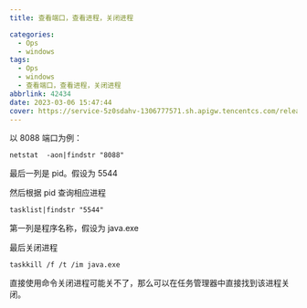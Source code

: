 ```yaml
---
title: 查看端口，查看进程，关闭进程

categories:
  - Ops
  - windows
tags:
  - Ops
  - windows
  - 查看端口，查看进程，关闭进程
abbrlink: 42434
date: 2023-03-06 15:47:44
cover: https://service-5z0sdahv-1306777571.sh.apigw.tencentcs.com/release/?uuid=da255fa784f6420a8aafaac384582313
---
```


以 8088 端口为例：

`netstat  -aon|findstr "8088"`

最后一列是 pid。假设为 5544

然后根据 pid 查询相应进程

`tasklist|findstr "5544"`

第一列是程序名称，假设为 java.exe

最后关闭进程

`taskkill /f /t /im java.exe`

直接使用命令关闭进程可能关不了，那么可以在任务管理器中直接找到该进程关闭。